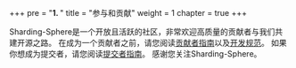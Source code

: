 +++
pre = "<b>1. </b>"
title = "参与和贡献"
weight = 1
chapter = true
+++

Sharding-Sphere是一个开放且活跃的社区，非常欢迎高质量的贡献者与我们共建开源之路。
在成为一个贡献者之前，请您阅读[贡献者指南](/cn/contribute/contributor/)以及[开发规范](/cn/contribute/code_conduct/)。
如果你想成为提交者，请您阅读[提交者指南](/cn/contribute/committer/)。
感谢您关注Sharding-Sphere。
